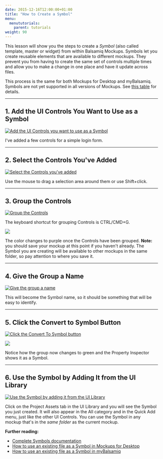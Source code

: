 ```yaml
---
date: 2015-12-16T12:00:00+01:00
title: "How to Create a Symbol"
menu:
  menututorials:
    parent: tutorials
weight: 90
---
```


This lesson will show you the steps to create a _Symbol_ (also called template, master or widget) from within Balsamiq Mockups. Symbols let you create reusable elements that are available to different mockups. They prevent you from having to create the same set of controls multiple times and allow you to make a change in one place and have it update across files.

This process is the same for both Mockups for Desktop and myBalsamiq. Symbols are not yet supported in all versions of Mockups. See [this table](https://balsamiq.com/products/compare/) for details.

* * *

## 1\. Add the UI Controls You Want to Use as a Symbol

[![Add the UI Controls you want to use as a Symbol](https://media.balsamiq.com/img/support/guides/How_to_Create_a_Symbol/media_1379616291851.png)](https://media.balsamiq.com/img/support/guides/How_to_Create_a_Symbol/media_1379616291851_lg.png "1\. Add the UI Controls you want to use as a Symbol")

I've added a few controls for a simple login form.

* * *

## 2\. Select the Controls You've Added

[![Select the Controls you've added](https://media.balsamiq.com/img/support/guides/How_to_Create_a_Symbol/media_1379616597803.png)](https://media.balsamiq.com/img/support/guides/How_to_Create_a_Symbol/media_1379616597803_lg.png "2\. Select the Controls you've added")

Use the mouse to drag a selection area around them or use Shift+click.

* * *

## 3\. Group the Controls

[![Group the Controls](https://media.balsamiq.com/img/support/guides/How_to_Create_a_Symbol/media_1379618839406.png)](https://media.balsamiq.com/img/support/guides/How_to_Create_a_Symbol/media_1379618839406_lg.png "3\. Group the Controls")

The keyboard shortcut for grouping Controls is CTRL/CMD+G.

[![](https://media.balsamiq.com/img/support/guides/How_to_Create_a_Symbol/media_1379616569398.png)](https://media.balsamiq.com/img/support/guides/How_to_Create_a_Symbol/media_1379616569398_lg.png "3\. ")

The color changes to purple once the Controls have been grouped. **Note:** you should save your mockup at this point if you haven't already. The Symbol you are creating will be available to other mockups in the same folder, so pay attention to where you save it.

* * *

## 4\. Give the Group a Name

[![Give the group a name](https://media.balsamiq.com/img/support/guides/How_to_Create_a_Symbol/media_1379616384025.png)](https://media.balsamiq.com/img/support/guides/How_to_Create_a_Symbol/media_1379616384025_lg.png "4\. Give the group a name")

This will become the Symbol name, so it should be something that will be easy to identify.

* * *

## 5\. Click the Convert to Symbol Button

[![Click the Convert To Symbol button](https://media.balsamiq.com/img/support/guides/How_to_Create_a_Symbol/media_1379618677613.png)](https://media.balsamiq.com/img/support/guides/How_to_Create_a_Symbol/media_1379618677613_lg.png "5\. Click the Convert To Symbol button")

[![](https://media.balsamiq.com/img/support/guides/How_to_Create_a_Symbol/media_1379616445703.png)](https://media.balsamiq.com/img/support/guides/How_to_Create_a_Symbol/media_1379616445703_lg.png "5\. ")

Notice how the group now changes to green and the Property Inspector shows it as a Symbol.

* * *

## 6\. Use the Symbol by Adding It from the UI Library

[![Use the Symbol by adding it from the UI Library](https://media.balsamiq.com/img/support/guides/How_to_Create_a_Symbol/media_1379616484725.png)](https://media.balsamiq.com/img/support/guides/How_to_Create_a_Symbol/media_1379616484725_lg.png "6\. Use the Symbol by adding it from the UI Library")

Click on the Project Assets tab in the UI Library and you will see the Symbol you just created. It will also appear in the All category and in the Quick Add menu, just like the other UI Controls. You can use the Symbol in any mockup that's in the _same folder_ as the current mockup.

**Further reading:**

*   [Complete Symbols documentation](https://docs.balsamiq.com/desktop/symbols/)
*   [How to use an existing file as a Symbol in Mockups for Desktop](/tutorials/filesymbolb3/)
*   [How to use an existing file as a Symbol in myBalsamiq](/tutorials/filesymbolmyb/)